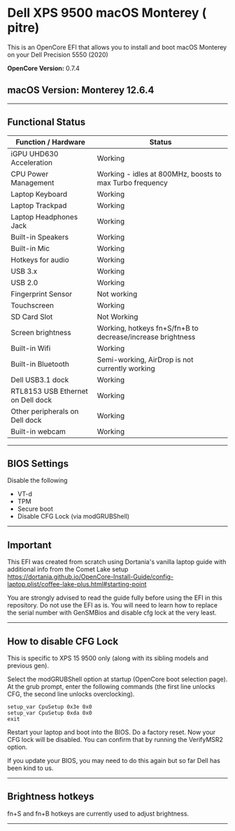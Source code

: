 # Dell XPS 9500 macOS Monterey ( pitre)

This is an OpenCore EFI that allows you to install and boot macOS Monterey on your Dell  Precision 5550 (2020)


<b>OpenCore Version:</b> 0.7.4

<b>macOS Version:</b> Monterey 12.6.4
---


---

## Functional Status

|Function / Hardware|Status|
|-|-|
|iGPU UHD630 Acceleration|Working|
|CPU Power Management|Working - idles at 800MHz, boosts to max Turbo frequency|
|Laptop Keyboard|Working|
|Laptop Trackpad|Working|
|Laptop Headphones Jack|Working|
|Built-in Speakers|Working|
|Built-in Mic|Working|
|Hotkeys for audio|Working|
|USB 3.x|Working|
|USB 2.0|Working|
|Fingerprint Sensor|Not working|
|Touchscreen|Working|
|SD Card Slot|Not Working|
|Screen brightness|Working, hotkeys fn+S/fn+B to decrease/increase brightness|
|Built-in Wifi|Working|
|Built-in Bluetooth|Semi-working, AirDrop is not currently working|
|Dell USB3.1 dock|Working|
|RTL8153 USB Ethernet on Dell dock|Working|
|Other peripherals on Dell dock|Working|
|Built-in webcam|Working|


---

## BIOS Settings

Disable the following
 - VT-d
 - TPM
 - Secure boot
 - Disable CFG Lock (via modGRUBShell)

---

## Important

This EFI was created from scratch using Dortania's vanilla laptop guide with additional info from the Comet Lake setup https://dortania.github.io/OpenCore-Install-Guide/config-laptop.plist/coffee-lake-plus.html#starting-point

You are strongly advised to read the guide fully before using the EFI in this repository. Do not use the EFI as is. You will need to learn how to replace the serial number with GenSMBios and disable cfg lock at the very least.

---

## How to disable CFG Lock

This is specific to XPS 15 9500 only (along with its sibling models and previous gen).

Select the modGRUBShell option at startup (OpenCore boot selection page).
At the grub prompt, enter the following commands (the first line unlocks CFG, the second line unlocks overclocking).

```
setup_var CpuSetup 0x3e 0x0
setup_var CpuSetup 0xda 0x0
exit
```

Restart your laptop and boot into the BIOS. Do a factory reset. Now your CFG lock will be disabled. You can confirm that by running the VerifyMSR2 option.

If you update your BIOS, you may need to do this again but so far Dell has been kind to us.

---

## Brightness hotkeys

fn+S and fn+B hotkeys are currently used to adjust brightness.

---

